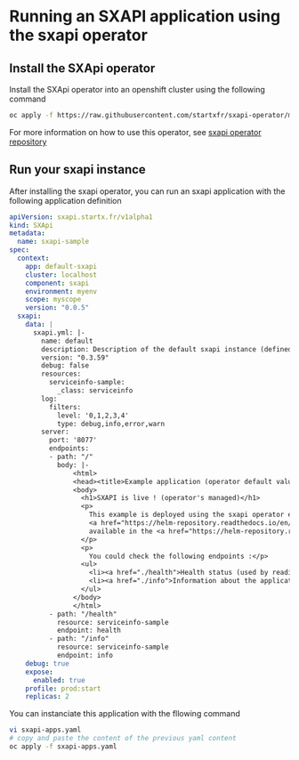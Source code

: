 # Running an SXAPI application using the sxapi operator

## Install the SXApi operator

Install the SXApi operator into an openshift cluster using the following command

```bash
oc apply -f https://raw.githubusercontent.com/startxfr/sxapi-operator/main/load-catalog.yaml
```

For more information on how to use this operator, see [sxapi operator repository](https://github.com/startxfr/sxapi-operator)

## Run your sxapi instance

After installing the sxapi operator, you can run an sxapi application with the following application definition

```yaml
apiVersion: sxapi.startx.fr/v1alpha1
kind: SXApi
metadata:
  name: sxapi-sample
spec:
  context:
    app: default-sxapi
    cluster: localhost
    component: sxapi
    environment: myenv
    scope: myscope
    version: "0.0.5"
  sxapi:
    data: |
      sxapi.yml: |-
        name: default
        description: Description of the default sxapi instance (defined in sxapi operator)
        version: "0.3.59"
        debug: false
        resources:
          serviceinfo-sample:
            _class: serviceinfo
        log:
          filters:
            level: '0,1,2,3,4'
            type: debug,info,error,warn
        server:
          port: '8077'
          endpoints:
          - path: "/"
            body: |-
                <html>
                <head><title>Example application (operator default values)</title></head>
                <body>
                  <h1>SXAPI is live ! (operator's managed)</h1>
                  <p>
                    This example is deployed using the sxapi operator example based on the 
                    <a href="https://helm-repository.readthedocs.io/en/latest/charts/sxapi.html" target="_blank">sxapi chart</a>
                    available in the <a href="https://helm-repository.readthedocs.io" target="_blank">startx helm repository</a>. 
                  </p>
                  <p>
                    You could check the following endpoints :</p>
                  <ul>
                    <li><a href="./health">Health status (used by readiness probe)</a></li>
                    <li><a href="./info">Information about the application</a></li>
                  </ul>
                </body>
                </html>
          - path: "/health"
            resource: serviceinfo-sample
            endpoint: health
          - path: "/info"
            resource: serviceinfo-sample
            endpoint: info
    debug: true
    expose:
      enabled: true
    profile: prod:start
    replicas: 2
```

You can instanciate this application with the fllowing command

```bash
vi sxapi-apps.yaml
# copy and paste the content of the previous yaml content
oc apply -f sxapi-apps.yaml
```
